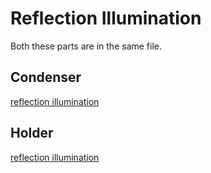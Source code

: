 # Reflection Illumination

[reflection illumination]: ./reflection_illuminator_LED_star.stl

Both these parts are in the same file.

## Condenser

[reflection illumination]

## Holder

[reflection illumination]
